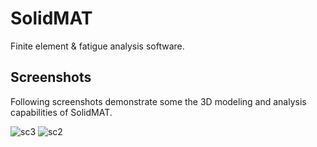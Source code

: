 # SolidMAT
Finite element & fatigue analysis software.

## Screenshots
Following screenshots demonstrate some the 3D modeling and analysis capabilities of SolidMAT.

![sc3](https://user-images.githubusercontent.com/13915745/40977697-f7a41cf0-68d1-11e8-8f38-0fa9070e04fc.jpg)
![sc2](https://user-images.githubusercontent.com/13915745/40977580-a13b8196-68d1-11e8-955c-233a823be612.jpg)
